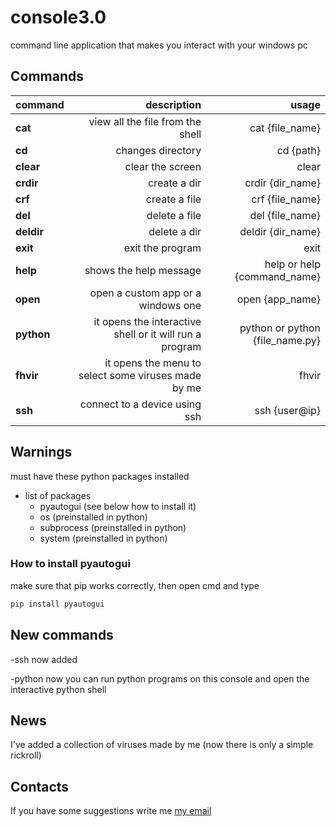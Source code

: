 # console3.0

command line application that makes you interact with your windows pc

## Commands

command | description | usage
:--- | ---: | ---:
__cat__ | view all the file from the shell | cat {file_name}
__cd__ | changes directory | cd {path}
__clear__ | clear the screen | clear
__crdir__ | create a dir | crdir {dir_name}
__crf__ | create a file | crf {file_name}
__del__ | delete a file | del {file_name}
__deldir__ | delete a dir | deldir {dir_name}
__exit__ | exit the program | exit
__help__ | shows the help message | help   or   help {command_name}
__open__ | open a custom app or a windows one | open {app_name}
__python__ | it opens the interactive shell or it will run a program | python   or python {file_name.py}
__fhvir__ | it opens the menu to select some viruses made by me | fhvir
__ssh__ | connect to a device using ssh | ssh {user@ip}

## Warnings
must have these python packages installed

* list of packages
  * pyautogui (see below how to install it)
  * os (preinstalled in python)
  * subprocess (preinstalled in python)
  * system (preinstalled in python)

### How to install pyautogui
make sure that pip works correctly, then open cmd and type

```bash
pip install pyautogui
```

## New commands
-ssh now added

-python now you can run python programs on this console and open the interactive python shell

## News
I've added a collection of viruses made by me (now there is only a simple rickroll)

## Contacts
If you have some suggestions write me
[my email](mailto:kekkopdev@gmail.com)
